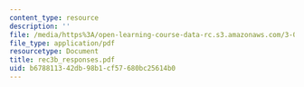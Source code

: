 ```yaml
---
content_type: resource
description: ''
file: /media/https%3A/open-learning-course-data-rc.s3.amazonaws.com/3-012-fundamentals-of-materials-science-fall-2005/b678811342db98b1cf57680bc25614b0_rec3b_responses.pdf
file_type: application/pdf
resourcetype: Document
title: rec3b_responses.pdf
uid: b6788113-42db-98b1-cf57-680bc25614b0
---
```

